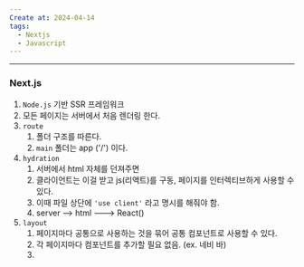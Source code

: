 ```yaml
---
Create at: 2024-04-14
tags:
  - Nextjs
  - Javascript
---
```

---


### Next.js
1. `Node.js` 기반 SSR 프레임워크
2. 모든 페이지는 서버에서 처음 렌더링 한다.
3. `route`
	1. 폴더 구조를 따른다.
	2. `main` 폴더는 app ('/') 이다.
4. `hydration`
	1. 서버에서 html 자체를 던져주면
	2. 클라이언트는 이걸 받고 js(리액트)를 구동, 페이지를 인터렉티브하게 사용할 수 있다.
	3. 이때 파일 상단에 `'use client'` 라고 명시를 해줘야 함.
	4. server --> html ---> React()
5. `layout`
	1. 페이지마다 공통으로 사용하는 것을 묶어 공통 컴포넌트로 사용할 수 있다.
	2. 각 페이지마다 컴포넌트를 추가할 필요 없음. (ex. 네비 바)
	3. 